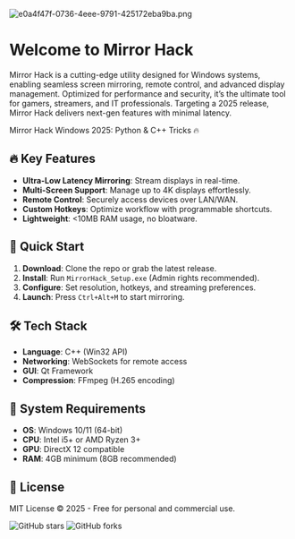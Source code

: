 ![e0a4f47f-0736-4eee-9791-425172eba9ba.png](https://i.postimg.cc/05LM1bYD/e0a4f47f-0736-4eee-9791-425172eba9ba.png)

# Welcome to Mirror Hack  
Mirror Hack is a cutting-edge utility designed for Windows systems, enabling seamless screen mirroring, remote control, and advanced display management. Optimized for performance and security, it’s the ultimate tool for gamers, streamers, and IT professionals. Targeting a 2025 release, Mirror Hack delivers next-gen features with minimal latency.  

Mirror Hack Windows 2025: Python & C++ Tricks 🔥  

## 🔥 Key Features  
- **Ultra-Low Latency Mirroring**: Stream displays in real-time.  
- **Multi-Screen Support**: Manage up to 4K displays effortlessly.  
- **Remote Control**: Securely access devices over LAN/WAN.  
- **Custom Hotkeys**: Optimize workflow with programmable shortcuts.  
- **Lightweight**: <10MB RAM usage, no bloatware.  

## 🚀 Quick Start  
1. **Download**: Clone the repo or grab the latest release.  
2. **Install**: Run `MirrorHack_Setup.exe` (Admin rights recommended).  
3. **Configure**: Set resolution, hotkeys, and streaming preferences.  
4. **Launch**: Press `Ctrl+Alt+M` to start mirroring.  

## 🛠️ Tech Stack  
- **Language**: C++ (Win32 API)  
- **Networking**: WebSockets for remote access  
- **GUI**: Qt Framework  
- **Compression**: FFmpeg (H.265 encoding)  

## 📌 System Requirements  
- **OS**: Windows 10/11 (64-bit)  
- **CPU**: Intel i5+ or AMD Ryzen 3+  
- **GPU**: DirectX 12 compatible  
- **RAM**: 4GB minimum (8GB recommended)  

## 📜 License  
MIT License © 2025 - Free for personal and commercial use.  

![GitHub stars](https://img.shields.io/github/stars/MirrorHack?style=social) ![GitHub forks](https://img.shields.io/github/forks/MirrorHack?style=social)
